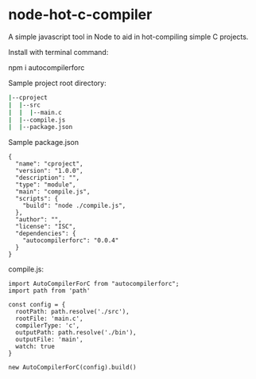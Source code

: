 # node-hot-c-compiler
A simple javascript tool in Node to aid in hot-compiling simple C projects.

Install with terminal command:

npm i autocompilerforc

Sample project root directory:


```bash
|--cproject
|  |--src
|  |  |--main.c
|  |--compile.js
|  |--package.json

```

Sample package.json
```
{
  "name": "cproject",
  "version": "1.0.0",
  "description": "",
  "type": "module",
  "main": "compile.js",
  "scripts": {
    "build": "node ./compile.js",
  },
  "author": "",
  "license": "ISC",
  "dependencies": {
    "autocompilerforc": "0.0.4"
  }
}
```

compile.js:

```
import AutoCompilerForC from "autocompilerforc";
import path from 'path'

const config = {
  rootPath: path.resolve('./src'),
  rootFile: 'main.c',
  compilerType: 'c',
  outputPath: path.resolve('./bin'),
  outputFile: 'main',
  watch: true
}

new AutoCompilerForC(config).build()
```
